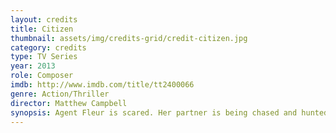 ```yaml
---
layout: credits
title: Citizen
thumbnail: assets/img/credits-grid/credit-citizen.jpg
category: credits
type: TV Series
year: 2013
role: Composer
imdb: http://www.imdb.com/title/tt2400066
genre: Action/Thriller
director: Matthew Campbell
synopsis: Agent Fleur is scared. Her partner is being chased and hunted by men in black suits. Unable to save him, she watches as he is taken down and they insert a mysterious chip into the back of his skull.
---
```



